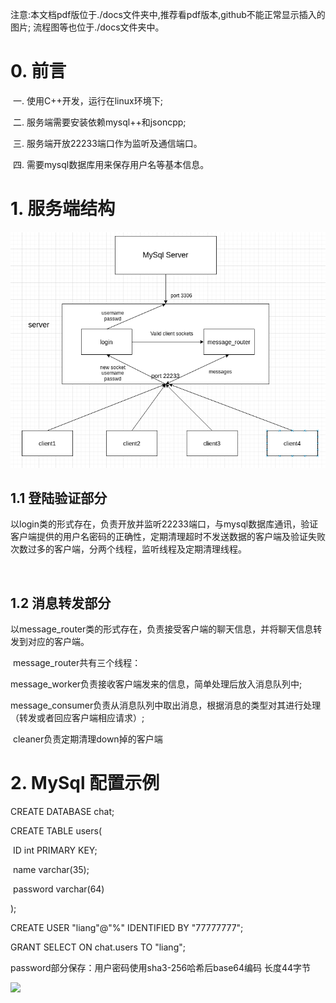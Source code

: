 注意:本文档pdf版位于./docs文件夹中,推荐看pdf版本,github不能正常显示插入的图片; 流程图等也位于./docs文件夹中。

# 0. 前言

​	一. 使用C++开发，运行在linux环境下;

​	二. 服务端需要安装依赖mysql++和jsoncpp;

​	三. 服务端开放22233端口作为监听及通信端口。

​	四. 需要mysql数据库用来保存用户名等基本信息。

# 1. 服务端结构

![](./docs/图片/server_structure.png)

## 1.1 登陆验证部分

​	以login类的形式存在，负责开放并监听22233端口，与mysql数据库通讯，验证客户端提供的用户名密码的正确性，定期清理超时不发送数据的客户端及验证失败次数过多的客户端，分两个线程，监听线程及定期清理线程。

​	

## 1.2 消息转发部分

​	以message_router类的形式存在，负责接受客户端的聊天信息，并将聊天信息转发到对应的客户端。

​	message_router共有三个线程：

​		message_worker负责接收客户端发来的信息，简单处理后放入消息队列中;

​		message_consumer负责从消息队列中取出消息，根据消息的类型对其进行处理（转发或者回应客户端相应请求）;

​		cleaner负责定期清理down掉的客户端	

# 2. MySql 配置示例

CREATE DATABASE chat;

CREATE TABLE users(

​	ID int PRIMARY KEY;

​	name varchar(35);

​	password varchar(64)

);

CREATE USER "liang"@"%" IDENTIFIED BY "77777777";

GRANT SELECT ON chat.users TO "liang";



password部分保存：用户密码使用sha3-256哈希后base64编码  长度44字节

![](/home/liang/Code/C-or-Cpp/chat_2.0/docs/图片/mysql_users.png)